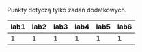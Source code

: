Punkty dotyczą tylko zadań dodatkowych.

| lab1 | lab2 | lab3 | lab4 | lab5 | lab6 |
|------|------|------|------|------|------|
|    1 |    1 |    1 |    1 |    1 |    1 |
